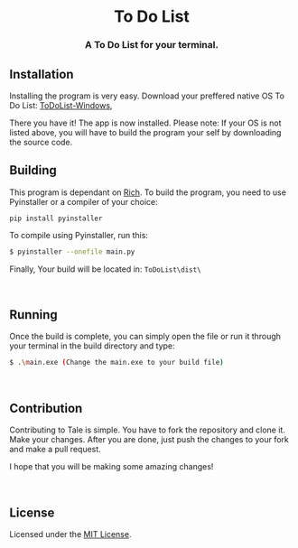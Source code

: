 <div align="center">

# To Do List <br>

### A To Do List for your terminal.
</div>

## Installation
Installing the program is very easy. Download your preffered native OS To Do List:
[ToDoList-Windows](https://github.com/Itsmemonzu/ToDoList/releases/download/0.1/main.exe),

There you have it! The app is now installed. 
Please note: If your OS is not listed above, you will have to build the program your self by downloading the source code.
<br>

## Building
This program is dependant on [Rich](https://github.com/Textualize/rich?tab=readme-ov-file). To build the program, you need to use Pyinstaller or a compiler of your choice:
```
pip install pyinstaller
```

To compile using Pyinstaller, run this:

```bash
$ pyinstaller --onefile main.py
```

Finally, Your build will be located in: `ToDoList\dist\`

<br>

## Running

Once the build is complete, you can simply open the file or run it through your terminal in the build directory and type:

```bash
$ .\main.exe (Change the main.exe to your build file)
```


<br>

## Contribution
Contributing to Tale is simple. You have to fork the repository and clone it. Make your changes. After you are done, just push the changes to your fork and make a pull request. 

I hope that you will be making some amazing changes!

<br>

## License

Licensed under the [MIT License](./LICENSE).
